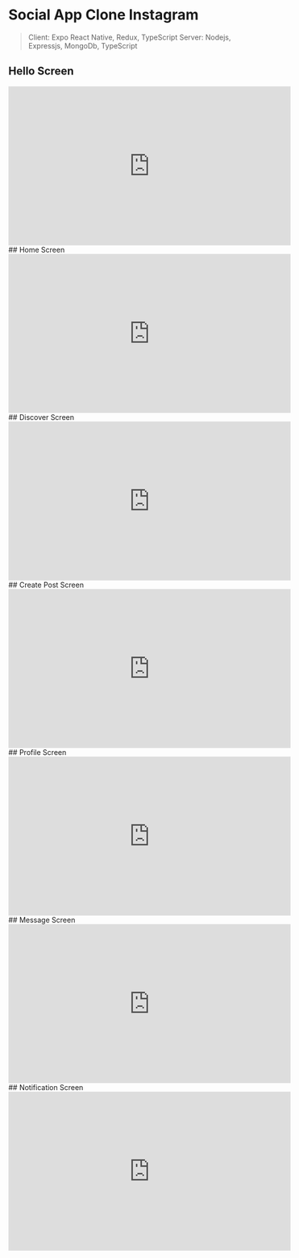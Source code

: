 # Social App Clone Instagram 
> Client: Expo React Native, Redux, TypeScript
> Server: Nodejs, Expressjs, MongoDb, TypeScript 
## Hello Screen
<iframe width="560" height="315"
src="https://www.youtube.com/embed/kNGpZPVZufk" 
frameborder="0" 
allow="accelerometer; autoplay; encrypted-media; gyroscope; picture-in-picture" 
allowfullscreen></iframe>
## Home Screen
<iframe width="560" height="315"
src="https://www.youtube.com/embed/vqdm-3hcmjA" 
frameborder="0" 
allow="accelerometer; autoplay; encrypted-media; gyroscope; picture-in-picture" 
allowfullscreen></iframe>
## Discover Screen
<iframe width="560" height="315"
src="https://www.youtube.com/embed/uWq1KpNlJ78" 
frameborder="0" 
allow="accelerometer; autoplay; encrypted-media; gyroscope; picture-in-picture" 
allowfullscreen></iframe>
## Create Post Screen
<iframe width="560" height="315"
src="https://www.youtube.com/embed/m_yOBMjIOHU" 
frameborder="0" 
allow="accelerometer; autoplay; encrypted-media; gyroscope; picture-in-picture" 
allowfullscreen></iframe>
## Profile Screen
<iframe width="560" height="315"
src="https://www.youtube.com/embed/rzPcdsa99WE" 
frameborder="0" 
allow="accelerometer; autoplay; encrypted-media; gyroscope; picture-in-picture" 
allowfullscreen></iframe>
## Message Screen
<iframe width="560" height="315"
src="https://www.youtube.com/embed/R4BMpNprKEc" 
frameborder="0" 
allow="accelerometer; autoplay; encrypted-media; gyroscope; picture-in-picture" 
allowfullscreen></iframe>
## Notification Screen
<iframe width="560" height="315"
src="https://www.youtube.com/embed/n2GBkVdcfpM" 
frameborder="0" 
allow="accelerometer; autoplay; encrypted-media; gyroscope; picture-in-picture" 
allowfullscreen></iframe>
